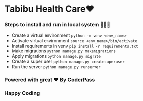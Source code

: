 # Tabibu Health Care❤️
### Steps to install and run in local system 🚀🚀🚀
- Create a virtual environment `python -m venv <env_name>`
- Activate virtual environment `source <env_name>/bin/activate`
- Install requirements in venv `pip install -r requirements.txt`
- Make migrations `python manage.py makemigrations`
- Apply migrations `python manage.py migrate`
- Create a super user `python manage.py createsuperuser`
- Run the server `python manage.py runserver`


### Powered with great ❤️ By [CoderPass](https://coderpass.herokuapp.com)
### Happy Coding
